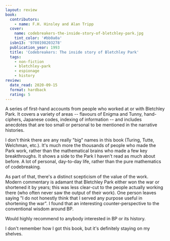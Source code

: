 ```yaml
---
layout: review
book:
  contributors:
    - name: F.H. Hinsley and Alan Tripp
  cover:
    name: codebreakers-the-inside-story-of-bletchley-park.jpg
    tint_color: '#bb0a0a'
  isbn13: '9780198203278'
  publication_year: 1993
  title: 'Codebreakers: The inside story of Bletchley Park'
  tags:
    - non-fiction
    - bletchley-park
    - espionage
    - history
review:
  date_read: 2020-09-15
  format: hardback
  rating: 5
---
```


A series of first-hand accounts from people who worked at or with Bletchley Park.
It covers a variety of areas -- flavours of Enigma and Tunny, hand-ciphers, Japanese codes, indexing of information -- and includes anecdotes that are too small or personal to be mentioned in the narrative histories.

I don't think there are any really "big" names in this book (Turing, Tutte, Welchman, etc.).
It's much more the thousands of people who made the Park work, rather than the mathematical brains who made a few key breakthroughs.
It shows a side to the Park I haven't read as much about before.
A lot of personal, day-to-day life, rather than the pure mathematics of codebreaking.

As part of that, there's a distinct scepticism of the value of the work.
Modern commentary is adamant that Bletchley Park either won the war or shortened it by years; this was less clear-cut to the people actually working there (who often never saw the output of their work).
One person leaves saying "I do not honestly think that I served any purpose useful in shortening the war".
I found that an interesting counter-perspective to the conventional wisdom around BP.

Would highly recommend to anybody interested in BP or its history.

I don't remember how I got this book, but it's definitely staying on my shelves.
